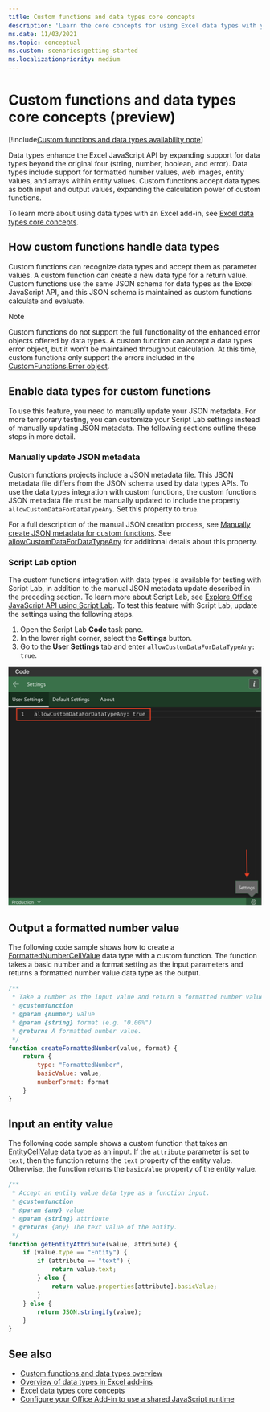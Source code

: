 ```yaml
---
title: Custom functions and data types core concepts
description: 'Learn the core concepts for using Excel data types with your custom functions.'
ms.date: 11/03/2021
ms.topic: conceptual
ms.custom: scenarios:getting-started
ms.localizationpriority: medium
---
```


# Custom functions and data types core concepts (preview)

[!include[Custom functions and data types availability note](../includes/excel-custom-functions-data-types-note.md)]

Data types enhance the Excel JavaScript API by expanding support for data types beyond the original four (string, number, boolean, and error). Data types include support for formatted number values, web images, entity values, and arrays within entity values. Custom functions accept data types as both input and output values, expanding the calculation power of custom functions.

To learn more about using data types with an Excel add-in, see [Excel data types core concepts](excel-data-types-concepts.md).

## How custom functions handle data types

Custom functions can recognize data types and accept them as parameter values. A custom function can create a new data type for a return value. Custom functions use the same JSON schema for data types as the Excel JavaScript API, and this JSON schema is maintained as custom functions calculate and evaluate.

> [!NOTE]
> Custom functions do not support the full functionality of the enhanced error objects offered by data types. A custom function can accept a data types error object, but it won't be maintained throughout calculation. At this time, custom functions only support the errors included in the [CustomFunctions.Error object](/custom-functions-errors.md).

## Enable data types for custom functions

To use this feature, you need to manually update your JSON metadata. For more temporary testing, you can customize your Script Lab settings instead of manually updating JSON metadata. The following sections outline these steps in more detail.

### Manually update JSON metadata

Custom functions projects include a JSON metadata file. This JSON metadata file differs from the JSON schema used by data types APIs. To use the data types integration with custom functions, the custom functions JSON metadata file must be manually updated to include the property `allowCustomDataForDataTypeAny`. Set this property to `true`.

For a full description of the manual JSON creation process, see [Manually create JSON metadata for custom functions](custom-functions-json.md). See [allowCustomDataForDataTypeAny](custom-functions-json.md#allowcustomdatafordatatypeany-preview) for additional details about this property.

### Script Lab option

The custom functions integration with data types is available for testing with Script Lab, in addition to the manual JSON metadata update described in the preceding section. To learn more about Script Lab, see [Explore Office JavaScript API using Script Lab](../overview/explore-with-script-lab.md). To test this feature with Script Lab, update the settings using the following steps.

1. Open the Script Lab **Code** task pane.
1. In the lower right corner, select the **Settings** button.
1. Go to the **User Settings** tab and enter `allowCustomDataForDataTypeAny: true`.

![Screenshot showing the steps to enable data types for custom functions in Script Lab.](../images/custom-functions-script-lab-data-type.png)

## Output a formatted number value

The following code sample shows how to create a [FormattedNumberCellValue](/javascript/api/excel/excel.formattednumbercellvalue) data type with a custom function. The function takes a basic number and a format setting as the input parameters and returns a formatted number value data type as the output.

```js
/**
 * Take a number as the input value and return a formatted number value as the output.
 * @customfunction
 * @param {number} value
 * @param {string} format (e.g. "0.00%")
 * @returns A formatted number value.
 */
function createFormattedNumber(value, format) {
    return {
        type: "FormattedNumber",
        basicValue: value,
        numberFormat: format
    }
}
```

## Input an entity value

The following code sample shows a custom function that takes an [EntityCellValue](/javascript/api/excel/excel.entitycellvalue) data type as an input. If the `attribute` parameter is set to `text`, then the function returns the `text` property of the entity value. Otherwise, the function returns the `basicValue` property of the entity value.

```js
/**
 * Accept an entity value data type as a function input.
 * @customfunction
 * @param {any} value
 * @param {string} attribute
 * @returns {any} The text value of the entity.
 */
function getEntityAttribute(value, attribute) {
    if (value.type == "Entity") {
        if (attribute == "text") {
            return value.text;
        } else {
            return value.properties[attribute].basicValue;
        }
    } else {
        return JSON.stringify(value);
    }
}
```

## See also

* [Custom functions and data types overview](custom-functions-data-types-overview.md)
* [Overview of data types in Excel add-ins](excel-data-types-overview.md)
* [Excel data types core concepts](excel-data-types-concepts.md)
* [Configure your Office Add-in to use a shared JavaScript runtime](../develop/configure-your-add-in-to-use-a-shared-runtime.md)
